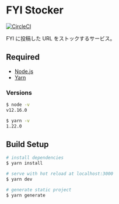 # FYI Stocker

[![CircleCI](https://circleci.com/gh/phayacell/fyi-stocker.svg?style=svg&circle-token=7828e4d68ed4bc296c9811e6e9417e53ae654a1e)](https://circleci.com/gh/phayacell/fyi-stocker)

FYI に投稿した URL をストックするサービス。

## Required

- [Node.js](https://nodejs.org/ja/)
- [Yarn](https://classic.yarnpkg.com/ja/)

### Versions

```bash
$ node -v
v12.16.0
```

```bash
$ yarn -v
1.22.0
```

## Build Setup

```bash
# install dependencies
$ yarn install

# serve with hot reload at localhost:3000
$ yarn dev

# generate static project
$ yarn generate
```
